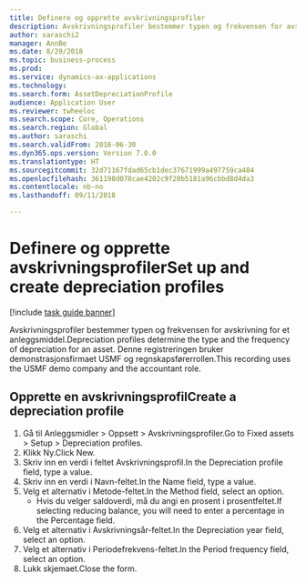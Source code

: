 ```yaml
--- 
title: Definere og opprette avskrivningsprofiler
description: Avskrivningsprofiler bestemmer typen og frekvensen for avskrivning for et anleggsmiddel.
author: saraschi2
manager: AnnBe
ms.date: 8/29/2018
ms.topic: business-process
ms.prod: 
ms.service: dynamics-ax-applications
ms.technology: 
ms.search.form: AssetDepreciationProfile
audience: Application User
ms.reviewer: twheeloc
ms.search.scope: Core, Operations
ms.search.region: Global
ms.author: saraschi
ms.search.validFrom: 2016-06-30
ms.dyn365.ops.version: Version 7.0.0
ms.translationtype: HT
ms.sourcegitcommit: 32d71167fdad65cb1dec37671999a497759ca484
ms.openlocfilehash: 361198d078cae4202c9f20b5181a96cbbd8d4da3
ms.contentlocale: nb-no
ms.lasthandoff: 09/11/2018

---
```

# <a name="set-up-and-create-depreciation-profiles"></a><span data-ttu-id="f7626-103">Definere og opprette avskrivningsprofiler</span><span class="sxs-lookup"><span data-stu-id="f7626-103">Set up and create depreciation profiles</span></span>

[!include [task guide banner](../../includes/task-guide-banner.md)]

<span data-ttu-id="f7626-104">Avskrivningsprofiler bestemmer typen og frekvensen for avskrivning for et anleggsmiddel.</span><span class="sxs-lookup"><span data-stu-id="f7626-104">Depreciation profiles determine the type and the frequency of depreciation for an asset.</span></span>   <span data-ttu-id="f7626-105">Denne registreringen bruker demonstrasjonsfirmaet USMF og regnskapsførerrollen.</span><span class="sxs-lookup"><span data-stu-id="f7626-105">This recording uses the USMF demo company and the accountant role.</span></span>


## <a name="create-a-depreciation-profile"></a><span data-ttu-id="f7626-106">Opprette en avskrivningsprofil</span><span class="sxs-lookup"><span data-stu-id="f7626-106">Create a depreciation profile</span></span>
1. <span data-ttu-id="f7626-107">Gå til Anleggsmidler > Oppsett > Avskrivningsprofiler.</span><span class="sxs-lookup"><span data-stu-id="f7626-107">Go to Fixed assets > Setup > Depreciation profiles.</span></span>
2. <span data-ttu-id="f7626-108">Klikk Ny.</span><span class="sxs-lookup"><span data-stu-id="f7626-108">Click New.</span></span>
3. <span data-ttu-id="f7626-109">Skriv inn en verdi i feltet Avskrivningsprofil.</span><span class="sxs-lookup"><span data-stu-id="f7626-109">In the Depreciation profile field, type a value.</span></span>
4. <span data-ttu-id="f7626-110">Skriv inn en verdi i Navn-feltet.</span><span class="sxs-lookup"><span data-stu-id="f7626-110">In the Name field, type a value.</span></span>
5. <span data-ttu-id="f7626-111">Velg et alternativ i Metode-feltet.</span><span class="sxs-lookup"><span data-stu-id="f7626-111">In the Method field, select an option.</span></span>
    * <span data-ttu-id="f7626-112">Hvis du velger saldoverdi, må du angi en prosent i prosentfeltet.</span><span class="sxs-lookup"><span data-stu-id="f7626-112">If selecting reducing balance, you will need to enter a percentage in the Percentage field.</span></span>  
6. <span data-ttu-id="f7626-113">Velg et alternativ i Avskrivningsår-feltet.</span><span class="sxs-lookup"><span data-stu-id="f7626-113">In the Depreciation year field, select an option.</span></span>
7. <span data-ttu-id="f7626-114">Velg et alternativ i Periodefrekvens-feltet.</span><span class="sxs-lookup"><span data-stu-id="f7626-114">In the Period frequency field, select an option.</span></span>
8. <span data-ttu-id="f7626-115">Lukk skjemaet.</span><span class="sxs-lookup"><span data-stu-id="f7626-115">Close the form.</span></span>


